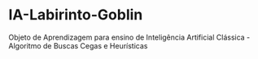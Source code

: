 # IA-Labirinto-Goblin
Objeto de Aprendizagem para ensino de Inteligência Artificial Clássica - Algoritmo de Buscas Cegas e Heurísticas
